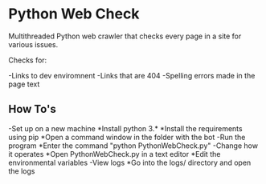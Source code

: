 # Python Web Check
Multithreaded Python web crawler that checks every page in a site for various issues.

Checks for:

-Links to dev enviromnent
-Links that are 404
-Spelling errors made in the page text

## How To's

-Set up on a new machine
  *Install python 3.\* 
  *Install the requirements using pip
  *Open a command window in the folder with the bot
-Run the program
  *Enter the command "python PythonWebCheck.py"
-Change how it operates
  *Open PythonWebCheck.py in a text editor
  *Edit the environmental variables
-View logs
  *Go into the logs/ directory and open the logs